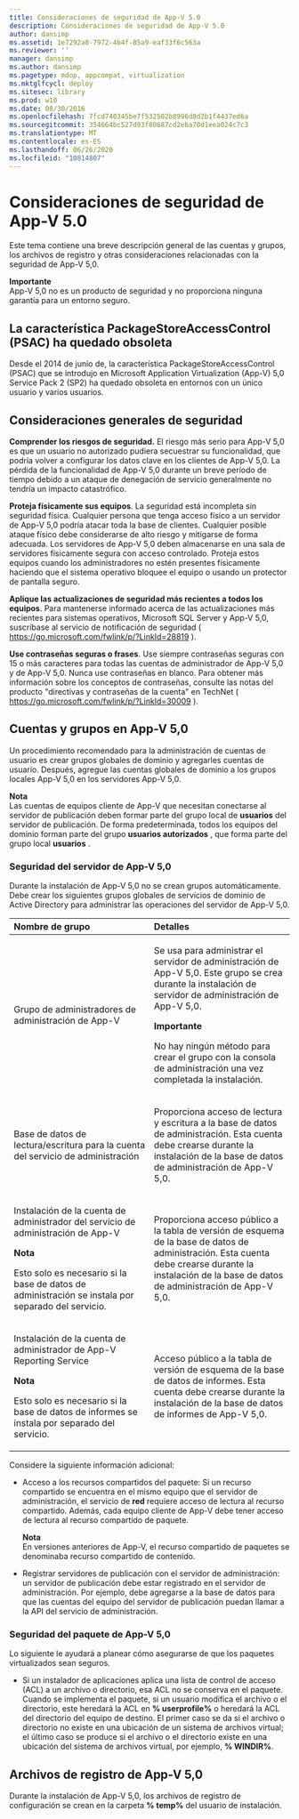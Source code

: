 ```yaml
---
title: Consideraciones de seguridad de App-V 5.0
description: Consideraciones de seguridad de App-V 5.0
author: dansimp
ms.assetid: 1e7292a0-7972-4b4f-85a9-eaf33f6c563a
ms.reviewer: ''
manager: dansimp
ms.author: dansimp
ms.pagetype: mdop, appcompat, virtualization
ms.mktglfcycl: deploy
ms.sitesec: library
ms.prod: w10
ms.date: 08/30/2016
ms.openlocfilehash: 7fcd740345be7f532502b8996d8d2b1f4437ed6a
ms.sourcegitcommit: 354664bc527d93f80687cd2eba70d1eea024c7c3
ms.translationtype: MT
ms.contentlocale: es-ES
ms.lasthandoff: 06/26/2020
ms.locfileid: "10814807"
---
```

# Consideraciones de seguridad de App-V 5.0


Este tema contiene una breve descripción general de las cuentas y grupos, los archivos de registro y otras consideraciones relacionadas con la seguridad de App-V 5,0.

**Importante**  
App-V 5,0 no es un producto de seguridad y no proporciona ninguna garantía para un entorno seguro.



## La característica PackageStoreAccessControl (PSAC) ha quedado obsoleta


Desde el 2014 de junio de, la característica PackageStoreAccessControl (PSAC) que se introdujo en Microsoft Application Virtualization (App-V) 5,0 Service Pack 2 (SP2) ha quedado obsoleta en entornos con un único usuario y varios usuarios.

## Consideraciones generales de seguridad


**Comprender los riesgos de seguridad.** El riesgo más serio para App-V 5,0 es que un usuario no autorizado pudiera secuestrar su funcionalidad, que podría volver a configurar los datos clave en los clientes de App-V 5,0. La pérdida de la funcionalidad de App-V 5,0 durante un breve período de tiempo debido a un ataque de denegación de servicio generalmente no tendría un impacto catastrófico.

**Proteja físicamente sus equipos**. La seguridad está incompleta sin seguridad física. Cualquier persona que tenga acceso físico a un servidor de App-V 5,0 podría atacar toda la base de clientes. Cualquier posible ataque físico debe considerarse de alto riesgo y mitigarse de forma adecuada. Los servidores de App-V 5,0 deben almacenarse en una sala de servidores físicamente segura con acceso controlado. Proteja estos equipos cuando los administradores no estén presentes físicamente haciendo que el sistema operativo bloquee el equipo o usando un protector de pantalla seguro.

**Aplique las actualizaciones de seguridad más recientes a todos los equipos**. Para mantenerse informado acerca de las actualizaciones más recientes para sistemas operativos, Microsoft SQL Server y App-V 5,0, suscríbase al servicio de notificación de seguridad ( <https://go.microsoft.com/fwlink/p/?LinkId=28819> ).

**Use contraseñas seguras o frases**. Use siempre contraseñas seguras con 15 o más caracteres para todas las cuentas de administrador de App-V 5,0 y de App-V 5,0. Nunca use contraseñas en blanco. Para obtener más información sobre los conceptos de contraseñas, consulte las notas del producto "directivas y contraseñas de la cuenta" en TechNet ( <https://go.microsoft.com/fwlink/p/?LinkId=30009> ).

## Cuentas y grupos en App-V 5,0


Un procedimiento recomendado para la administración de cuentas de usuario es crear grupos globales de dominio y agregarles cuentas de usuario. Después, agregue las cuentas globales de dominio a los grupos locales App-V 5,0 en los servidores App-V 5,0.

**Nota**  
Las cuentas de equipos cliente de App-V que necesitan conectarse al servidor de publicación deben formar parte del grupo local de **usuarios** del servidor de publicación. De forma predeterminada, todos los equipos del dominio forman parte del grupo **usuarios autorizados** , que forma parte del grupo local **usuarios** .



### <a href="" id="-------------app-v-5-0-server-security"></a> Seguridad del servidor de App-V 5,0

Durante la instalación de App-V 5,0 no se crean grupos automáticamente. Debe crear los siguientes grupos globales de servicios de dominio de Active Directory para administrar las operaciones del servidor de App-V 5,0.

<table>
<colgroup>
<col width="50%" />
<col width="50%" />
</colgroup>
<thead>
<tr class="header">
<th align="left">Nombre de grupo</th>
<th align="left">Detalles</th>
</tr>
</thead>
<tbody>
<tr class="odd">
<td align="left"><p>Grupo de administradores de administración de App-V</p></td>
<td align="left"><p>Se usa para administrar el servidor de administración de App-V 5,0. Este grupo se crea durante la instalación de servidor de administración de App-V 5,0.</p>
<div class="alert">
<strong>Importante</strong><br/><p>No hay ningún método para crear el grupo con la consola de administración una vez completada la instalación.</p>
</div>
<div>

</div></td>
</tr>
<tr class="even">
<td align="left"><p>Base de datos de lectura/escritura para la cuenta del servicio de administración</p></td>
<td align="left"><p>Proporciona acceso de lectura y escritura a la base de datos de administración. Esta cuenta debe crearse durante la instalación de la base de datos de administración de App-V 5,0.</p></td>
</tr>
<tr class="odd">
<td align="left"><p>Instalación de la cuenta de administrador del servicio de administración de App-V</p>
<div class="alert">
<strong>Nota</strong><br/><p>Esto solo es necesario si la base de datos de administración se instala por separado del servicio.</p>
</div>
<div>

</div></td>
<td align="left"><p>Proporciona acceso público a la tabla de versión de esquema de la base de datos de administración. Esta cuenta debe crearse durante la instalación de la base de datos de administración de App-V 5,0.</p></td>
</tr>
<tr class="even">
<td align="left"><p>Instalación de la cuenta de administrador de App-V Reporting Service</p>
<div class="alert">
<strong>Nota</strong><br/><p>Esto solo es necesario si la base de datos de informes se instala por separado del servicio.</p>
</div>
<div>

</div></td>
<td align="left"><p>Acceso público a la tabla de versión de esquema de la base de datos de informes. Esta cuenta debe crearse durante la instalación de la base de datos de informes de App-V 5,0.</p></td>
</tr>
</tbody>
</table>



Considere la siguiente información adicional:

-   Acceso a los recursos compartidos del paquete: Si un recurso compartido se encuentra en el mismo equipo que el servidor de administración, el servicio de **red** requiere acceso de lectura al recurso compartido. Además, cada equipo cliente de App-V debe tener acceso de lectura al recurso compartido de paquete.

    **Nota**  
    En versiones anteriores de App-V, el recurso compartido de paquetes se denominaba recurso compartido de contenido.



-   Registrar servidores de publicación con el servidor de administración: un servidor de publicación debe estar registrado en el servidor de administración. Por ejemplo, debe agregarse a la base de datos para que las cuentas del equipo del servidor de publicación puedan llamar a la API del servicio de administración.

### <a href="" id="-------------app-v-5-0-package-security"></a> Seguridad del paquete de App-V 5,0

Lo siguiente le ayudará a planear cómo asegurarse de que los paquetes virtualizados sean seguros.

-   Si un instalador de aplicaciones aplica una lista de control de acceso (ACL) a un archivo o directorio, esa ACL no se conserva en el paquete. Cuando se implementa el paquete, si un usuario modifica el archivo o el directorio, este heredará la ACL en **% userprofile%** o heredará la ACL del directorio del equipo de destino. El primer caso se da si el archivo o directorio no existe en una ubicación de un sistema de archivos virtual; el último caso se produce si el archivo o el directorio existe en una ubicación del sistema de archivos virtual, por ejemplo, **% WINDIR%**.

## <a href="" id="---------app-v-5-0-log-files"></a> Archivos de registro de App-V 5,0


Durante la instalación de App-V 5,0, los archivos de registro de configuración se crean en la carpeta **% temp%** del usuario de instalación.
